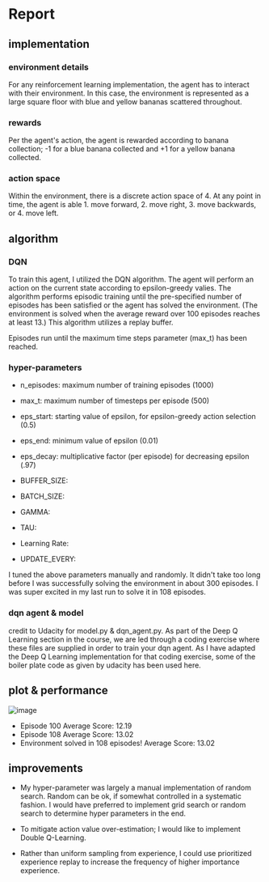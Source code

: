 # Report

## implementation

### environment details
For any reinforcement learning implementation, the agent has to interact with their environment. In this case, the environment is represented as a large square floor with blue and yellow bananas scattered throughout. 

### rewards
Per the agent's action, the agent is rewarded according to banana collection; -1 for a blue banana collected and +1 for a yellow banana collected.

### action space
Within the environment, there is a discrete action space of 4. At any point in time, the agent is able 1. move forward, 2. move right, 3. move backwards, or 4. move left.

## algorithm

### DQN
To train this agent, I utilized the DQN algorithm. The agent will perform an action on the current state according to epsilon-greedy valies. The algorithm performs episodic training until the pre-specified number of episodes has been satisfied or  the agent has solved the environment. (The environment is solved when the average reward over 100 episodes reaches at least 13.) This algorithm utilizes a replay buffer.

Episodes run until the maximum time steps parameter (max_t) has been reached.

### hyper-parameters

- n_episodes: maximum number of training episodes (1000)
- max_t: maximum number of timesteps per episode  (500)
- eps_start: starting value of epsilon, for epsilon-greedy action selection (0.5)
- eps_end: minimum value of epsilon  (0.01)
- eps_decay: multiplicative factor (per episode) for decreasing epsilon (.97)

- BUFFER_SIZE:
- BATCH_SIZE:
- GAMMA:
- TAU:
- Learning Rate:
- UPDATE_EVERY:

I tuned the above parameters manually and randomly. It didn't take too long before I was successfully solving the environment in about 300 episodes. I was super excited in my last run to solve it in 108 episodes.

### dqn agent & model
credit to Udacity for model.py & dqn_agent.py. As part of the Deep Q Learning section in the course, we are led through a coding exercise where these files are supplied in order to train your dqn agent. As I have adapted the Deep Q Learning implementation for that coding exercise, some of the boiler plate code as given by udacity has been used here. 

## plot & performance
![image](https://user-images.githubusercontent.com/13371867/123744365-e5985c80-d86b-11eb-9c00-0676df93dc08.png)
- Episode 100	Average Score: 12.19
- Episode 108	Average Score: 13.02
- Environment solved in 108 episodes!	Average Score: 13.02

## improvements

- My hyper-parameter was largely a manual implementation of random search. Random can be ok, if somewhat controlled in a systematic fashion. I would have preferred to implement grid search or random search to determine hyper parameters in the end.

- To mitigate action value over-estimation; I would like to implement Double Q-Learning.

- Rather than uniform sampling from experience, I could use prioritized experience replay to increase the frequency of higher importance experience. 



